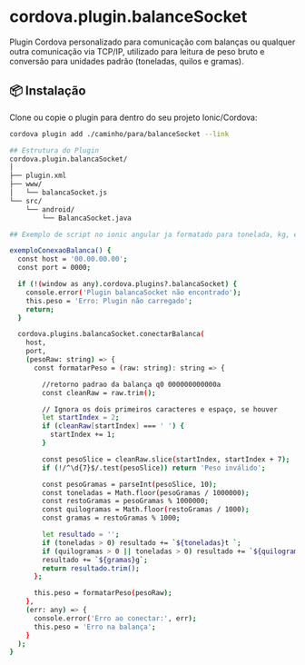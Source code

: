 # cordova.plugin.balanceSocket

Plugin Cordova personalizado para comunicação com balanças ou qualquer outra comunicação via TCP/IP, utilizado para leitura de peso bruto e conversão para unidades padrão (toneladas, quilos e gramas).

## 📦 Instalação

Clone ou copie o plugin para dentro do seu projeto Ionic/Cordova:

```bash
cordova plugin add ./caminho/para/balanceSocket --link

## Estrutura do Plugin
cordova.plugin.balancaSocket/
│
├── plugin.xml
├── www/
│   └── balancaSocket.js
└── src/
    └── android/
        └── BalancaSocket.java

## Exemplo de script no ionic angular ja formatado para tonelada, kg, e gramas

exemploConexaoBalanca() {
  const host = '00.00.00.00';
  const port = 0000;

  if (!(window as any).cordova.plugins?.balancaSocket) {
    console.error('Plugin balancaSocket não encontrado');
    this.peso = 'Erro: Plugin não carregado';
    return;
  }

  cordova.plugins.balancaSocket.conectarBalanca(
    host,
    port,
    (pesoRaw: string) => {
      const formatarPeso = (raw: string): string => {

        //retorno padrao da balança q0 000000000000a
        const cleanRaw = raw.trim();

        // Ignora os dois primeiros caracteres e espaço, se houver
        let startIndex = 2;
        if (cleanRaw[startIndex] === ' ') {
          startIndex += 1;
        }

        const pesoSlice = cleanRaw.slice(startIndex, startIndex + 7);
        if (!/^\d{7}$/.test(pesoSlice)) return 'Peso inválido';

        const pesoGramas = parseInt(pesoSlice, 10);
        const toneladas = Math.floor(pesoGramas / 1000000);
        const restoGramas = pesoGramas % 1000000;
        const quilogramas = Math.floor(restoGramas / 1000);
        const gramas = restoGramas % 1000;

        let resultado = '';
        if (toneladas > 0) resultado += `${toneladas}t `;
        if (quilogramas > 0 || toneladas > 0) resultado += `${quilogramas}kg `;
        resultado += `${gramas}g`;
        return resultado.trim();
      };

      this.peso = formatarPeso(pesoRaw);
    },
    (err: any) => {
      console.error('Erro ao conectar:', err);
      this.peso = 'Erro na balança';
    }
  );
}
